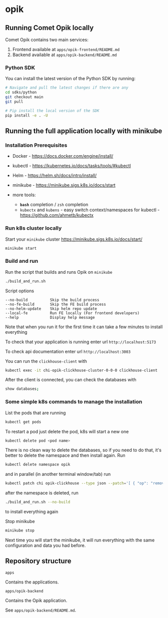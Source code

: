 # opik

## Running Comet Opik locally

Comet Opik contains two main services:
1. Frontend available at `apps/opik-frontend/README.md`
2. Backend available at `apps/opik-backend/README.md`

### Python SDK

You can install the latest version of the Python SDK by running:

```bash
# Navigate and pull the latest changes if there are any
cd sdks/python
git checkout main
git pull

# Pip install the local version of the SDK
pip install -e . -U
```

## Running the full application locally with minikube

### Installation Prerequisites

- Docker - https://docs.docker.com/engine/install/

- kubectl - https://kubernetes.io/docs/tasks/tools/#kubectl

- Helm - https://helm.sh/docs/intro/install/

- minikube - https://minikube.sigs.k8s.io/docs/start

- more tools:
    - **`bash`** completion / `zsh` completion
    - `kubectx` and `kubens` - easy switch context/namespaces for kubectl -  https://github.com/ahmetb/kubectx

### Run k8s cluster locally

Start your `minikube` cluster https://minikube.sigs.k8s.io/docs/start/

```bash
minikube start
```

### Build and run 
Run the script that builds and runs Opik on `minikube`
```bash
./build_and_run.sh
```

Script options
```
--no-build          Skip the build process
--no-fe-build       Skip the FE build process
--no-helm-update    Skip helm repo update
--local-fe          Run FE locally (For frontend developers)
--help              Display help message
```
Note that when you run it for the first time it can take a few minutes to install everything

To check that your application is running enter url `http://localhost:5173`

To check api documentation enter url `http://localhost:3003`

You can run the `clickhouse-client` with
```bash
kubectl exec -it chi-opik-clickhouse-cluster-0-0-0 clickhouse-client
```
After the client is connected, you can check the databases with 
```bash
show databases;
```

### Some simple k8s commands to manage the installation
List the pods that are running
```bash
kubectl get pods
```
To restart a pod just delete the pod, k8s will start a new one
```bash
kubectl delete pod <pod name>
```
There is no clean way to delete the databases, so if you need to do that, it's better to delete the namespace and then install again.
Run 
```bash
kubectl delete namespace opik 
```
and in parallel (in another terminal window/tab) run 
```bash
kubectl patch chi opik-clickhouse --type json --patch='[ { "op": "remove", "path": "/metadata/finalizers" } ]'
```
after the namespace is deleted, run 
```bash
./build_and_run.sh --no-build
```
to install everything again

Stop minikube
```bash
minikube stop
```
Next time you will start the minikube, it will run everything with the same configuration and data you had before.


## Repository structure

`apps`

Contains the applications.

`apps/opik-backend`

Contains the Opik application. 

See `apps/opik-backend/README.md`.
